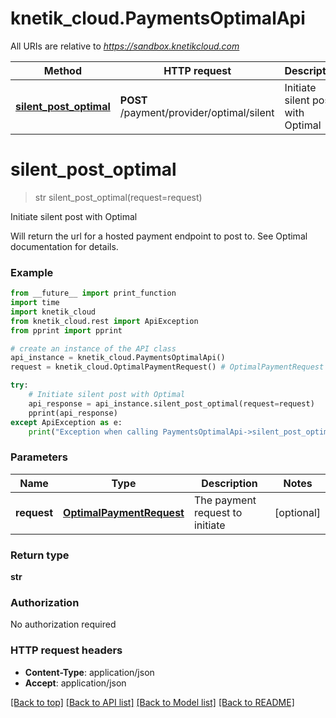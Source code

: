 # knetik_cloud.PaymentsOptimalApi

All URIs are relative to *https://sandbox.knetikcloud.com*

Method | HTTP request | Description
------------- | ------------- | -------------
[**silent_post_optimal**](PaymentsOptimalApi.md#silent_post_optimal) | **POST** /payment/provider/optimal/silent | Initiate silent post with Optimal


# **silent_post_optimal**
> str silent_post_optimal(request=request)

Initiate silent post with Optimal

Will return the url for a hosted payment endpoint to post to. See Optimal documentation for details.

### Example 
```python
from __future__ import print_function
import time
import knetik_cloud
from knetik_cloud.rest import ApiException
from pprint import pprint

# create an instance of the API class
api_instance = knetik_cloud.PaymentsOptimalApi()
request = knetik_cloud.OptimalPaymentRequest() # OptimalPaymentRequest | The payment request to initiate (optional)

try: 
    # Initiate silent post with Optimal
    api_response = api_instance.silent_post_optimal(request=request)
    pprint(api_response)
except ApiException as e:
    print("Exception when calling PaymentsOptimalApi->silent_post_optimal: %s\n" % e)
```

### Parameters

Name | Type | Description  | Notes
------------- | ------------- | ------------- | -------------
 **request** | [**OptimalPaymentRequest**](OptimalPaymentRequest.md)| The payment request to initiate | [optional] 

### Return type

**str**

### Authorization

No authorization required

### HTTP request headers

 - **Content-Type**: application/json
 - **Accept**: application/json

[[Back to top]](#) [[Back to API list]](../README.md#documentation-for-api-endpoints) [[Back to Model list]](../README.md#documentation-for-models) [[Back to README]](../README.md)

